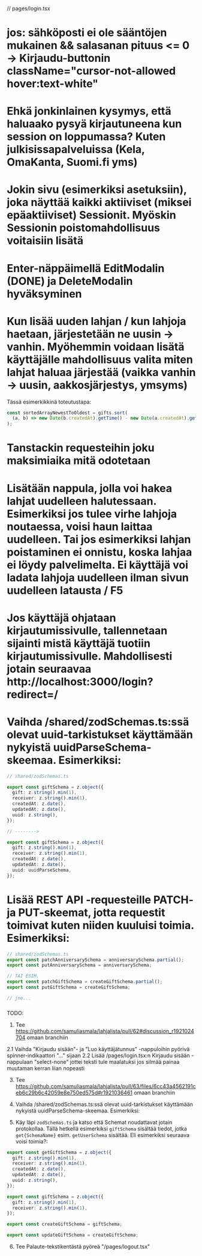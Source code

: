 ### <IDEOITA>

// pages/login.tsx

# jos: sähköposti ei ole sääntöjen mukainen && salasanan pituus <= 0 -> Kirjaudu-buttonin className="cursor-not-allowed hover:text-white"

# Ehkä jonkinlainen kysymys, että haluaako pysyä kirjautuneena kun session on loppumassa? Kuten julkisissapalveluissa (Kela, OmaKanta, Suomi.fi yms)

# Jokin sivu (esimerkiksi asetuksiin), joka näyttää kaikki aktiiviset (miksei epäaktiiviset) Sessionit. Myöskin Sessionin poistomahdollisuus voitaisiin lisätä

# Enter-näppäimellä EditModalin (DONE) ja DeleteModalin hyväksyminen

# Kun lisää uuden lahjan / kun lahjoja haetaan, järjestetään ne uusin -> vanhin. Myöhemmin voidaan lisätä käyttäjälle mahdollisuus valita miten lahjat haluaa järjestää (vaikka vanhin -> uusin, aakkosjärjestys, ymsyms)

Tässä esimerkikkinä toteutustapa:

```ts
const sortedArrayNewestToOldest = gifts.sort(
  (a, b) => new Date(b.createdAt).getTime() - new Date(a.createdAt).getTime(),
);
```

# Tanstackin requesteihin joku maksimiaika mitä odotetaan

# Lisätään nappula, jolla voi hakea lahjat uudelleen halutessaan. Esimerkiksi jos tulee virhe lahjoja noutaessa, voisi haun laittaa uudelleen. Tai jos esimerkiksi lahjan poistaminen ei onnistu, koska lahjaa ei löydy palvelimelta. Ei käyttäjä voi ladata lahjoja uudelleen ilman sivun uudelleen latausta / F5

# Jos käyttäjä ohjataan kirjautumissivulle, tallennetaan sijainti mistä käyttäjä tuotiin kirjautumissivulle. Mahdollisesti jotain seuraavaa http://localhost:3000/login?redirect=/

# Vaihda /shared/zodSchemas.ts:ssä olevat uuid-tarkistukset käyttämään nykyistä uuidParseSchema-skeemaa. Esimerkiksi:

```ts
// shared/zodSchemas.ts

export const giftSchema = z.object({
  gift: z.string().min(1),
  receiver: z.string().min(1),
  createdAt: z.date(),
  updatedAt: z.date(),
  uuid: z.string(),
});

// -------->

export const giftSchema = z.object({
  gift: z.string().min(1),
  receiver: z.string().min(1),
  createdAt: z.date(),
  updatedAt: z.date(),
  uuid: uuidParseSchema,
});
```

# Lisää REST API -requesteille PATCH- ja PUT-skeemat, jotta requestit toimivat kuten niiden kuuluisi toimia. Esimerkiksi:

```ts
// shared/zodSchemas.ts
export const patchAnniversarySchema = anniversarySchema.partial();
export const putAnniversarySchema = anniversarySchema;

// TAI ESIM.
export const patchGiftSchema = createGiftSchema.partial();
export const putGiftSchema = createGiftSchema;

// jne...
```

### </IDEOITA>

TODO:

1. Tee https://github.com/samuliasmala/lahjalista/pull/62#discussion_r1921024704 omaan branchiin

2.1 Vaihda "Kirjaudu sisään"- ja "Luo käyttäjätunnus" -nappuloihin pyörivä spinner-indikaattori "..." sijaan
2.2 Lisää /pages/login.tsx:n Kirjaudu sisään -nappulaan "select-none" jottei teksti tule maalatuksi jos silmää painaa muutaman kerran liian nopeasti

3. Tee https://github.com/samuliasmala/lahjalista/pull/63/files/6cc43a4562191ceb6c29b6c42059e8e750ed575d#r1921036461 omaan branchiin

4. Vaihda /shared/zodSchemas.ts:ssä olevat uuid-tarkistukset käyttämään nykyistä uuidParseSchema-skeemaa. Esimerkiksi:

5. Käy läpi `zodSchemas.ts` ja katso että Schemat noudattavat jotain protokollaa. Tällä hetkellä esimerkiksi `giftSchema` sisältää tiedot, jotka `get{SchemaName}` esim. `getUserSchema` sisältää. Eli esimerkiksi seuraava voisi toimia?:

```ts
export const getGiftSchema = z.object({
  gift: z.string().min(1),
  receiver: z.string().min(1),
  createdAt: z.date(),
  updatedAt: z.date(),
  uuid: z.string(),
});

export const giftSchema = z.object({
  gift: z.string().min(1),
  receiver: z.string().min(1),
});

export const createGiftSchema = giftSchema;

export const updateGiftSchema = createGiftSchema;
```

6. Tee Palaute-tekstikentästä pyöreä "/pages/logout.tsx"
